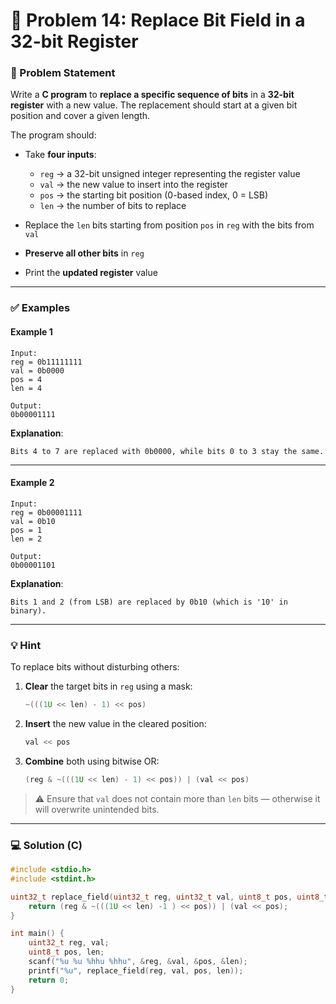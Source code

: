 # 🧩 Problem 14: Replace Bit Field in a 32-bit Register

### 📝 Problem Statement

Write a **C program** to **replace a specific sequence of bits** in a **32-bit register** with a new value. The replacement should start at a given bit position and cover a given length.

The program should:

* Take **four inputs**:

  * `reg` → a 32-bit unsigned integer representing the register value
  * `val` → the new value to insert into the register
  * `pos` → the starting bit position (0-based index, 0 = LSB)
  * `len` → the number of bits to replace
* Replace the `len` bits starting from position `pos` in `reg` with the bits from `val`
* **Preserve all other bits** in `reg`
* Print the **updated register** value

---

### ✅ Examples

#### Example 1

```
Input:
reg = 0b11111111
val = 0b0000
pos = 4
len = 4

Output:
0b00001111
```

**Explanation**:

```
Bits 4 to 7 are replaced with 0b0000, while bits 0 to 3 stay the same.
```

---

#### Example 2

```
Input:
reg = 0b00001111
val = 0b10
pos = 1
len = 2

Output:
0b00001101
```

**Explanation**:

```
Bits 1 and 2 (from LSB) are replaced by 0b10 (which is '10' in binary).
```

---

### 💡 Hint

To replace bits without disturbing others:

1. **Clear** the target bits in `reg` using a mask:

   ```c
   ~(((1U << len) - 1) << pos)
   ```
2. **Insert** the new value in the cleared position:

   ```c
   val << pos
   ```
3. **Combine** both using bitwise OR:

   ```c
   (reg & ~(((1U << len) - 1) << pos)) | (val << pos)
   ```

> ⚠️ Ensure that `val` does not contain more than `len` bits — otherwise it will overwrite unintended bits.

---

### 💻 Solution (C)

```c
#include <stdio.h>
#include <stdint.h>

uint32_t replace_field(uint32_t reg, uint32_t val, uint8_t pos, uint8_t len) {
    return (reg & ~(((1U << len) -1 ) << pos)) | (val << pos);
}

int main() {
    uint32_t reg, val;
    uint8_t pos, len;
    scanf("%u %u %hhu %hhu", &reg, &val, &pos, &len);
    printf("%u", replace_field(reg, val, pos, len));
    return 0;
}
```